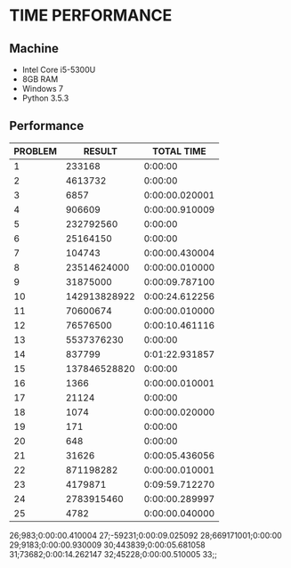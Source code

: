 # TIME PERFORMANCE

## Machine

 * Intel Core i5-5300U
 * 8GB RAM
 * Windows 7
 * Python 3.5.3

## Performance

|PROBLEM|RESULT|TOTAL TIME|
|-------|------|----------|
|1|233168|0:00:00|
|2|4613732|0:00:00|
|3|6857|0:00:00.020001|
|4|906609|0:00:00.910009|
|5|232792560|0:00:00|
|6|25164150|0:00:00|
|7|104743|0:00:00.430004|
|8|23514624000|0:00:00.010000|
|9|31875000|0:00:09.787100|
|10|142913828922|0:00:24.612256|
|11|70600674|0:00:00.010000|
|12|76576500|0:00:10.461116|
|13|5537376230|0:00:00|
|14|837799|0:01:22.931857|
|15|137846528820|0:00:00|
|16|1366|0:00:00.010001|
|17|21124|0:00:00|
|18|1074|0:00:00.020000|
|19|171|0:00:00|
|20|648|0:00:00|
|21|31626|0:00:05.436056|
|22|871198282|0:00:00.010001|
|23|4179871|0:09:59.712270|
|24|2783915460|0:00:00.289997|
|25|4782|0:00:00.040000|

26;983;0:00:00.410004
27;-59231;0:00:09.025092
28;669171001;0:00:00
29;9183;0:00:00.930009
30;443839;0:00:05.681058
31;73682;0:00:14.262147
32;45228;0:00:00.510005
33;;

